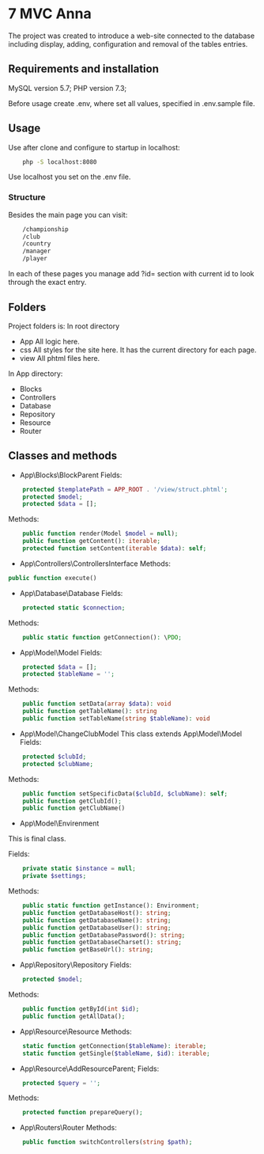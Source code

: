 # 7 MVC Anna

The project was created to introduce a web-site connected to the database including display, adding, configuration and removal of the tables entries.

## Requirements and installation

MySQL version 5.7;
PHP version 7.3;

Before usage create .env, where set all values, specified in .env.sample file.

## Usage

Use after clone and configure to startup in localhost:

```bash
    php -S localhost:8080
```

Use localhost you set on the .env file.

### Structure

Besides the main page you can visit:

```html
    /championship
    /club
    /country
    /manager
    /player
```

In each of these pages you manage add ?id= section with current id to look through the exact entry.

## Folders

Project folders is:
In root directory
* App
  All logic here.
* css
  All styles for the site here. It has the current directory for each page.
* view
  All phtml files here.

In App directory:

* Blocks
* Controllers
* Database
* Repository
* Resource
* Router

## Classes and methods

* App\Blocks\BlockParent
Fields:
```php
    protected $templatePath = APP_ROOT . '/view/struct.phtml';
    protected $model;
    protected $data = [];
```

Methods:
```php
    public function render(Model $model = null);
    public function getContent(): iterable;
    protected function setContent(iterable $data): self;
```
* App\Controllers\ControllersInterface
Methods:
```php
public function execute()
```
* App\Database\Database
Fields:
```php
    protected static $connection;
```
Methods:
```php
    public static function getConnection(): \PDO;
```
* App\Model\Model
Fields:
```php
    protected $data = [];
    protected $tableName = '';
```
Methods:
```php
    public function setData(array $data): void
    public function getTableName(): string
    public function setTableName(string $tableName): void
```
* App\Model\ChangeClubModel
This class extends App\Model\Model
Fields:
```php
    protected $clubId;
    protected $clubName;
```
Methods:
```php
    public function setSpecificData($clubId, $clubName): self;
    public function getClubId();
    public function getClubName()
```
* App\Model\Envirenment

This is final class.

Fields:
```php
    private static $instance = null;
    private $settings;
```
Methods:
```php
    public static function getInstance(): Environment;
    public function getDatabaseHost(): string;
    public function getDatabaseName(): string;
    public function getDatabaseUser(): string;
    public function getDatabasePassword(): string;
    public function getDatabaseCharset(): string;
    public function getBaseUrl(): string;
```
* App\Repository\Repository
Fields:
```php
    protected $model;
```
Methods:
```php
    public function getById(int $id);
    public function getAllData();
```
* App\Resource\Resource
Methods:
```php
    static function getConnection($tableName): iterable;
    static function getSingle($tableName, $id): iterable;
```
* App\Resource\AddResourceParent;
Fields:
```php
    protected $query = '';
```
Methods:
```php
    protected function prepareQuery();
```
* App\Routers\Router
Methods:
```php
    public function switchControllers(string $path);
```
